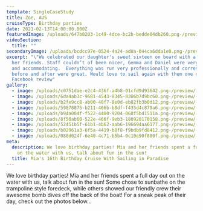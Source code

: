 ```yaml
---
template: SingleCaseStudy
title: Zoe, AUS
cruiseType: Birthday parties
date: 2021-02-13T14:00:00.000Z
featuredImage: /uploads/647b0203-1c49-4dce-bc2b-bedde04db260.png-/preview/-/enhance/50/
videoSection:
  title: ""
secondaryImage: /uploads/bcdcc97e-0524-4a24-ad8a-044ca6dda1e0.png-/preview/-/enhance/33/
excerpt: "\"We celebrated our daughter's sweet sixteen on board with a group of
  her friends. Staff couldn’t of been nicer, Gemma and Daniel were very friendly
  and accommodating.  Everything was run very professionally and correspondence
  before and after were great. Would love to sail again with them one day.\" -
  Facebook review"
gallery:
  - image: /uploads/c0751dae-e2c4-436f-a4b8-01cfd9d93642.png-/preview/-/enhance/31/
  - image: /uploads/6da4ab3c-9681-4543-8345-8306b7d9bc60.png-/preview/-/enhance/29/
  - image: /uploads/b2fe9cc8-ab00-40f7-8e0d-eb82fb3b0d12.png-/preview/-/enhance/1/
  - image: /uploads/59878875-b211-466b-b8df-f435d4c879a6.png-/preview/-/enhance/11/
  - image: /uploads/b94a004f-f522-4400-9204-068f5bd1511a.png-/preview/-/enhance/31/
  - image: /uploads/8f50ab60-522e-466f-9eb3-180920170158.png-/preview/-/enhance/10/
  - image: /uploads/52451b5f-61b1-4b62-aab6-196694aa6177.png-/preview/-/enhance/50/
  - image: /uploads/b02961a3-6f5a-4419-b8f8-f9bdb9fd8412.png-/preview/-/enhance/30/
  - image: /uploads/080d024f-6e40-4c71-b5b4-0c10e90f800f.png-/preview/-/enhance/50/
meta:
  description: We love birthday parties! Mia and her friends spent a full day out
    on the water with us, talk about fun in the sun!
  title: Mia's 16th Birthday Cruise With Sailing in Paradise
---
```

We love birthday parties! Mia and her friends spent a full day out on the water with us, talk about fun in the sun! Some chose to sunbathe on the trampoline style foredeck, while others showed our friendly crew their awesome bomb dives off the back of the boat! For a sneak peak of their day, check out the photos below...